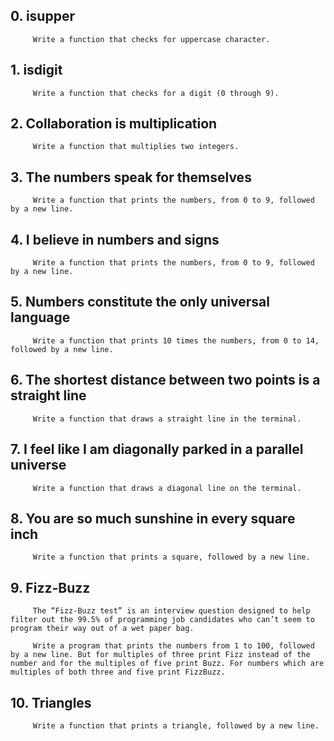 ##  0. isupper
		 Write a function that checks for uppercase character.
##  1. isdigit
		 Write a function that checks for a digit (0 through 9).
##  2. Collaboration is multiplication
		 Write a function that multiplies two integers.
##  3. The numbers speak for themselves
		 Write a function that prints the numbers, from 0 to 9, followed by a new line.
##  4. I believe in numbers and signs
		 Write a function that prints the numbers, from 0 to 9, followed by a new line.
##  5. Numbers constitute the only universal language
		 Write a function that prints 10 times the numbers, from 0 to 14, followed by a new line.
##  6. The shortest distance between two points is a straight line
		 Write a function that draws a straight line in the terminal.
##  7. I feel like I am diagonally parked in a parallel universe
		 Write a function that draws a diagonal line on the terminal.
##  8. You are so much sunshine in every square inch
		 Write a function that prints a square, followed by a new line.
##  9. Fizz-Buzz
		 The “Fizz-Buzz test” is an interview question designed to help filter out the 99.5% of programming job candidates who can’t seem to program their way out of a wet paper bag.

		 Write a program that prints the numbers from 1 to 100, followed by a new line. But for multiples of three print Fizz instead of the number and for the multiples of five print Buzz. For numbers which are multiples of both three and five print FizzBuzz.
##  10. Triangles
		 Write a function that prints a triangle, followed by a new line.
